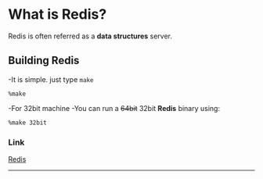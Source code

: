 # What is Redis?

Redis is often referred as a **data structures** server.

## Building Redis

-It is simple. just type `make`

	%make

-For 32bit machine
	-You can run a ~~64bit~~ 32bit **Redis** binary using:

	%make 32bit

### Link

[Redis](https//redis.io)

* * *
